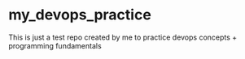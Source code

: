 # my_devops_practice
This is just a test repo created by me to practice devops concepts + programming fundamentals 
